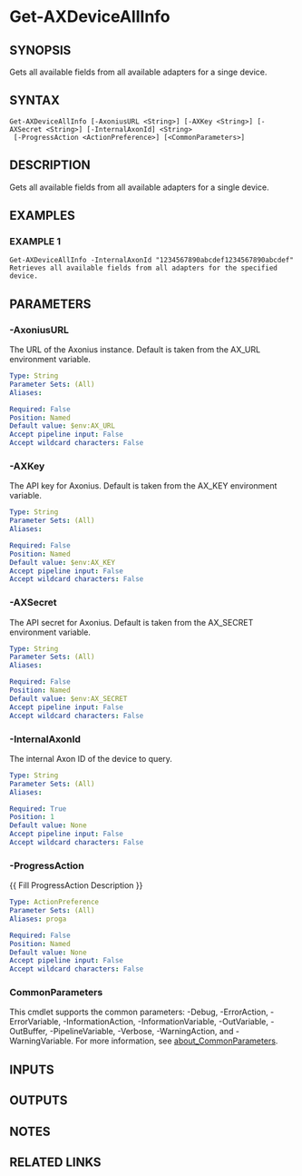 # Get-AXDeviceAllInfo

## SYNOPSIS
Gets all available fields from all available adapters for a singe device.

## SYNTAX

```
Get-AXDeviceAllInfo [-AxoniusURL <String>] [-AXKey <String>] [-AXSecret <String>] [-InternalAxonId] <String>
 [-ProgressAction <ActionPreference>] [<CommonParameters>]
```

## DESCRIPTION
Gets all available fields from all available adapters for a single device.

## EXAMPLES

### EXAMPLE 1
```
Get-AXDeviceAllInfo -InternalAxonId "1234567890abcdef1234567890abcdef"
Retrieves all available fields from all adapters for the specified device.
```

## PARAMETERS

### -AxoniusURL
The URL of the Axonius instance.
Default is taken from the AX_URL environment variable.

```yaml
Type: String
Parameter Sets: (All)
Aliases:

Required: False
Position: Named
Default value: $env:AX_URL
Accept pipeline input: False
Accept wildcard characters: False
```

### -AXKey
The API key for Axonius.
Default is taken from the AX_KEY environment variable.

```yaml
Type: String
Parameter Sets: (All)
Aliases:

Required: False
Position: Named
Default value: $env:AX_KEY
Accept pipeline input: False
Accept wildcard characters: False
```

### -AXSecret
The API secret for Axonius.
Default is taken from the AX_SECRET environment variable.

```yaml
Type: String
Parameter Sets: (All)
Aliases:

Required: False
Position: Named
Default value: $env:AX_SECRET
Accept pipeline input: False
Accept wildcard characters: False
```

### -InternalAxonId
The internal Axon ID of the device to query.

```yaml
Type: String
Parameter Sets: (All)
Aliases:

Required: True
Position: 1
Default value: None
Accept pipeline input: False
Accept wildcard characters: False
```

### -ProgressAction
{{ Fill ProgressAction Description }}

```yaml
Type: ActionPreference
Parameter Sets: (All)
Aliases: proga

Required: False
Position: Named
Default value: None
Accept pipeline input: False
Accept wildcard characters: False
```

### CommonParameters
This cmdlet supports the common parameters: -Debug, -ErrorAction, -ErrorVariable, -InformationAction, -InformationVariable, -OutVariable, -OutBuffer, -PipelineVariable, -Verbose, -WarningAction, and -WarningVariable. For more information, see [about_CommonParameters](http://go.microsoft.com/fwlink/?LinkID=113216).

## INPUTS

## OUTPUTS

## NOTES

## RELATED LINKS

